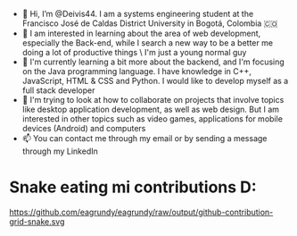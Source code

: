 - 👋 Hi, I’m @Deivis44. I am a systems engineering student at the Francisco José de Caldas District University in Bogotá, Colombia 🇨🇴
- 👀 I am interested in learning about the area of web development, especially the Back-end, while I search a new way to be a better me doing a lot of productive things \ I'm just a young normal guy
- 🌱 I'm currently learning a bit more about the backend, and I'm focusing on the Java programming language. I have knowledge in C++, JavaScript, HTML & CSS and Python. I would like to develop myself as a full stack developer
- 💞️ I'm trying to look at how to collaborate on projects that involve topics like desktop application development, as well as web design. But I am interested in other topics such as video games, applications for mobile devices (Android) and computers
- 📫 You can contact me through my email or by sending a message through my LinkedIn


<!---
Deivis44/Deivis44 is a ✨ special ✨ repository because its `README.md` (this file) appears on your GitHub profile.
You can click the Preview link to take a look at your changes.
--->

# Snake eating mi contributions D:
https://github.com/eagrundy/eagrundy/raw/output/github-contribution-grid-snake.svg
